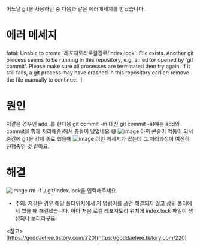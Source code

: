 어느날 git을 사용하던 중 다음과 같은 에러메세지를 만났습니다. 


# 에러 메세지
fatal: Unable to create '레포지토리로컬경로/index.lock': File exists. Another git process seems to be running in this repository, e.g. an editor opened by 'git commit'. Please make sure all processes are terminated then try again. If it still fails, a git process may have crashed in this repository earlier: remove the file manually to continue.
ㅣ
# 원인
저같은 경우엔 add .를 한다음 git commit -m 대신 git commit -a(얘는 add와 commit을 함께 처리해줌)해서 충돌이 났었네요 😅
![image](https://user-images.githubusercontent.com/79133602/133926346-40f228ec-6a9e-441b-9102-fe9c574aa0dc.png)
아까 콘솔이 먹통이 되서 중간에 git을 강제 종료 했을때 
![image](https://user-images.githubusercontent.com/79133602/133926361-dc042a1d-ed02-46ec-bd4f-adfcca00eac9.png)
이런 메세지가 떴는데 그 처리과정이 여전히 진행중인 것 같아요.
# 해결
![image](https://user-images.githubusercontent.com/79133602/133926062-a713f275-79bf-47c2-a644-17ce6a28ae30.png)
rm -f ./.git/index.lock을 입력해주세요.

* 주의: 저같은 경우 해당 폴더위치에서 저 명령어를 쓰면 해결되지 않고 상위 폴더에서 썼을 때 해결됐습니다. 아마 처음 로컬 레포지토리 위치에 index.lock 파일이 생성되나 보더라구요.


<참고>  
[https://goddaehee.tistory.com/220](https://goddaehee.tistory.com/220) 